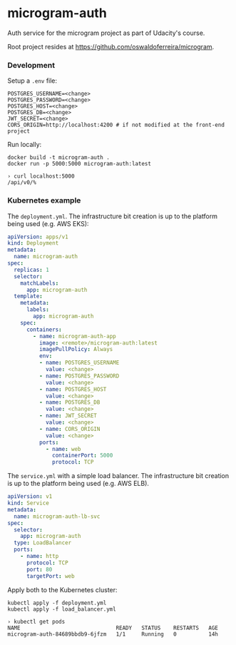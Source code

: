# microgram-auth
Auth service for the microgram project as part of Udacity's course.

Root project resides at https://github.com/oswaldoferreira/microgram.

### Development

Setup a `.env` file:

```
POSTGRES_USERNAME=<change>
POSTGRES_PASSWORD=<change>
POSTGRES_HOST=<change>
POSTGRES_DB=<change>
JWT_SECRET=<change>
CORS_ORIGIN=http://localhost:4200 # if not modified at the front-end project
```

Run locally:

```
docker build -t microgram-auth .
docker run -p 5000:5000 microgram-auth:latest

› curl localhost:5000
/api/v0/%
```

### Kubernetes example

The `deployment.yml`. The infrastructure bit creation is up to the platform being used (e.g. AWS EKS):

```yml
apiVersion: apps/v1
kind: Deployment
metadata:
  name: microgram-auth
spec:
  replicas: 1
  selector:
    matchLabels:
      app: microgram-auth
  template:
    metadata:
      labels:
        app: microgram-auth
    spec:
      containers:
        - name: microgram-auth-app
          image: <remote>/microgram-auth:latest
          imagePullPolicy: Always
          env:
          - name: POSTGRES_USERNAME
            value: <change>
          - name: POSTGRES_PASSWORD
            value: <change>
          - name: POSTGRES_HOST
            value: <change>
          - name: POSTGRES_DB
            value: <change>
          - name: JWT_SECRET
            value: <change>
          - name: CORS_ORIGIN
            value: <change>
          ports:
            - name: web
              containerPort: 5000
              protocol: TCP
```

The `service.yml` with a simple load balancer. The infrastructure bit creation is up to the platform being used (e.g. AWS ELB).

```yml
apiVersion: v1
kind: Service
metadata:
  name: microgram-auth-lb-svc
spec:
  selector:
    app: microgram-auth
  type: LoadBalancer
  ports:
    - name: http
      protocol: TCP
      port: 80
      targetPort: web
```

Apply both to the Kubernetes cluster:

```
kubectl apply -f deployment.yml
kubectl apply -f load_balancer.yml

› kubectl get pods
NAME                              READY   STATUS    RESTARTS   AGE
microgram-auth-84689bbdb9-6jfzm   1/1     Running   0          14h
```

